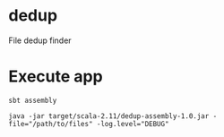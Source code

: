 # dedup
File dedup finder


# Execute app

`sbt assembly`

`java -jar target/scala-2.11/dedup-assembly-1.0.jar -file="/path/to/files" -log.level="DEBUG"`